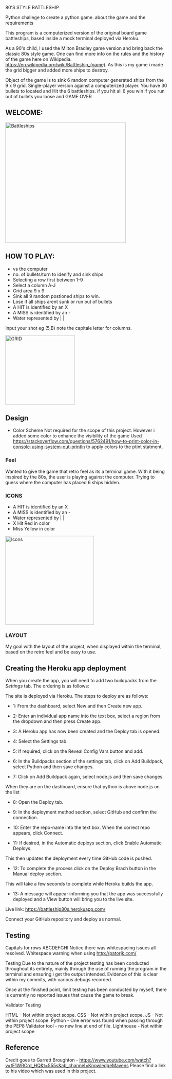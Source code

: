 80'S STYLE BATTLESHIP

Python challege to create a python game.
about the game and the requirements

This program is a computerized version of the original board game battleships, based inside a mock terminal deployed via Heroku.

As a 90's child, I used the Milton Bradley game version and bring back the classic 80s style game. One can find more info on the rules and the history of the game here on Wikipedia. https://en.wikipedia.org/wiki/Battleship_(game). As this is my game i made the grid bigger and added more ships to destroy.

Object of the game is to sink 6 random computer generated ships from the 9 x 9 grid.
Single-player version against a computerized player.
You have 30 bullets to located and Hit the 6 battleships.
if you hit all 6 you win 
if you run out of bullets you loose and GAME OVER

## WELCOME:
<img width="375" alt="Battleships" src="https://user-images.githubusercontent.com/92300148/158437334-753735d7-9981-4962-a3d9-fdb99e69cecf.png">

## HOW TO PLAY:
- vs the computer
- no. of bullets/turn to idenify and sink ships
- Selecting a row first between 1-9
- Select a column A-J
- Grid area 9 x 9
- Sink all 9 random postioned ships to win.
- Lose if all ships arent sunk or run out of bullets
- A HIT is identified by an X 
- A MISS is identified by an -
- Water represented by | |

Input your shot eg (5,B) note the capitale letter for columns.

<img width="216" alt="GRID" src="https://user-images.githubusercontent.com/92300148/159030593-21bd2334-5eab-4022-8807-fd9ab3f3aec9.png">

## Design
- Color Scheme
Not required for the scope of this project.
However i added some color to enhance the visibility of the game
Used https://stackoverflow.com/questions/5762491/how-to-print-color-in-console-using-system-out-println
to apply colors to the ptint statment.

### Feel
Wanted to give the game that retro feel as its a terminal game.
With it being inspired by the 80s, the user is playing against the computer.
Trying to guess where the computer has placed 6 ships hidden.


### ICONS
- A HIT is identified by an X 
- A MISS is identified by an -
- Water represented by | |
- X Hit Red in color 
- Miss Yellow in color

<img width="276" alt="Icons" src="https://user-images.githubusercontent.com/92300148/158437546-5ca3584a-f219-4721-bd72-7e52d3a25f09.png">

### LAYOUT
My goal with the layout of the project, when displayed within the terminal, based on the retro feel and be easy to use.

## Creating the Heroku app deployment

When you create the app, you will need to add two buildpacks from the _Settings_ tab. The ordering is as follows:

The site is deployed via Heroku. The steps to deploy are as follows:

- 1: From the dashboard, select New and then Create new app.

- 2: Enter an individual app name into the text box, select a region from the dropdown and then press Create app.

- 3: A Heroku app has now been created and the Deploy tab is opened.

- 4: Select the Settings tab.

- 5: If required, click on the Reveal Config Vars button and add.

- 6: In the Buildpacks section of the settings tab, click on Add Buildpack, select Python and then save changes.

- 7: Click on Add Buildpack again, select node.js and then save changes.

When they are on the dashboard, ensure that python is above node.js on the list

- 8: Open the Deploy tab.

- 9: In the deployment method section, select GitHub and confirm the connection.

- 10: Enter the repo-name into the text box. When the correct repo appears, click Connect.

- 11: If desired, in the Automatic deploys section, click Enable Automatic Deploys.

This then updates the deployment every time GitHub code is pushed.

- 12: To complete the process click on the Deploy Brach button in the Manual deploy section.

This will take a few seconds to complete while Heroku builds the app.

- 13: A message will appear informing you that the app was successfully deployed and a View button will bring you to the live site.

Live link: https://battleship80s.herokuapp.com/

Connect your GitHub repository and deploy as normal.

## Testing 
Capitals for rows ABCDEFGHI
Notice there was whitespacing issues all resolved.
Whitespace warning when using http://patorjk.com/

Testing
Due to the nature of the project testing has been conducted throughout its entirety, mainly through the use of running the program in the terminal and ensuring i get the output intended. Evidence of this is clear within my commits, with various debugs recorded.

Once at the finished point, limit testing has been conducted by myself, there is currently no reported issues that cause the game to break.

Validator Testing

HTML - Not within project scope.
CSS - Not within project scope.
JS - Not within project scope.
Python - One error was found when passing through the PEP8 Validator tool - no new line at end of file.
Lighthouse - Not within project scope

## Reference
Credit goes to Garrett Broughton - https://www.youtube.com/watch?v=tF1WRCrd_HQ&t=555s&ab_channel=KnowledgeMavens
Please find a link to his video which was used in this project. 


